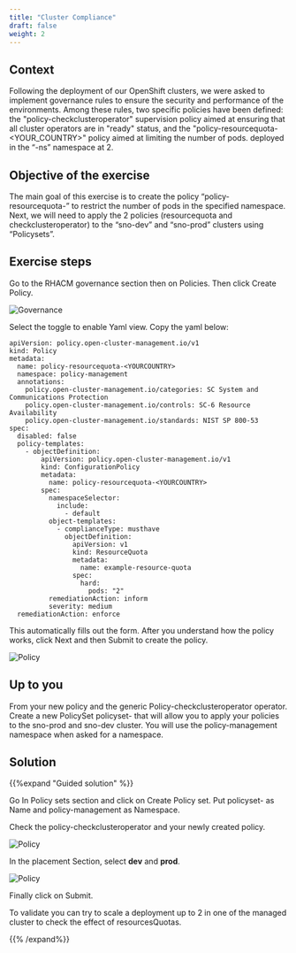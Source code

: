 ```yaml
---
title: "Cluster Compliance"
draft: false
weight: 2
---
```


## Context

Following the deployment of our OpenShift clusters, we were asked to implement governance rules to ensure the security and performance of the environments. Among these rules, two specific policies have been defined: the "policy-checkclusteroperator" supervision policy aimed at ensuring that all cluster operators are in "ready" status, and the "policy-resourcequota-<YOUR_COUNTRY>" policy aimed at limiting the number of pods. deployed in the “<YOURCOUNTRY>-ns” namespace at 2.

## Objective of the exercise

The main goal of this exercise is to create the policy “policy-resourcequota-<YOURCOUNTRY>” to restrict the number of pods in the specified namespace. Next, we will need to apply the 2 policies (resourcequota and checkclusteroperator) to the “sno-dev” and “sno-prod” clusters using “Policysets”.

## Exercise steps

Go to the RHACM governance section then on Policies. Then click Create Policy.

![Governance](/OPP-2023-lab-instruction.github.io/images/governance.png)

Select the toggle to enable Yaml view. Copy the yaml below:

```shell
apiVersion: policy.open-cluster-management.io/v1
kind: Policy
metadata:
  name: policy-resourcequota-<YOURCOUNTRY>
  namespace: policy-management
  annotations:
    policy.open-cluster-management.io/categories: SC System and Communications Protection
    policy.open-cluster-management.io/controls: SC-6 Resource Availability
    policy.open-cluster-management.io/standards: NIST SP 800-53
spec:
  disabled: false
  policy-templates:
    - objectDefinition:
        apiVersion: policy.open-cluster-management.io/v1
        kind: ConfigurationPolicy
        metadata:
          name: policy-resourcequota-<YOURCOUNTRY>
        spec:
          namespaceSelector:
            include:
              - default
          object-templates:
            - complianceType: musthave
              objectDefinition:
                apiVersion: v1
                kind: ResourceQuota
                metadata:
                  name: example-resource-quota
                spec:
                  hard:
                    pods: "2"
          remediationAction: inform
          severity: medium
  remediationAction: enforce

```

This automatically fills out the form. After you understand how the policy works, click Next and then Submit to create the policy.

![Policy](/OPP-2023-lab-instruction.github.io/images/policy-yaml.png)




## Up to you

From your new policy and the generic Policy-checkclusteroperator operator. Create a new PolicySet policyset-<YOURCOUNTRY> that will allow you to apply your policies to the sno-prod and sno-dev cluster. You will use the policy-management namespace when asked for a namespace.

## Solution

{{%expand "Guided solution" %}}

Go In Policy sets section and click on Create Policy set. Put policyset-<YOURCOUNTRY> as Name and policy-management as Namespace.

Check the policy-checkclusteroperator and your newly created policy.

![Policy](/OPP-2023-lab-instruction.github.io/images/create-policyset.png)

In the placement Section, select **dev** and **prod**.

![Policy](/OPP-2023-lab-instruction.github.io/images/placement.png)

Finally click on Submit.

To validate you can try to scale a deployment up to 2 in one of the managed cluster to check the effect of resourcesQuotas.

{{% /expand%}}
